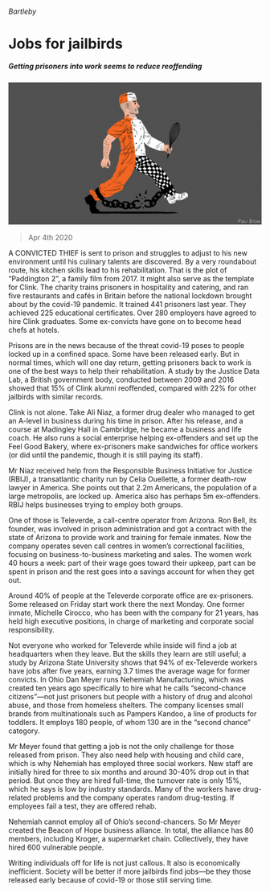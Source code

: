 ###### Bartleby

# Jobs for jailbirds 

##### Getting prisoners into work seems to reduce reoffending 

![image](images/20200404_WBD001_0.jpg) 

> Apr 4th 2020 

A CONVICTED THIEF is sent to prison and struggles to adjust to his new environment until his culinary talents are discovered. By a very roundabout route, his kitchen skills lead to his rehabilitation. That is the plot of “Paddington 2”, a family film from 2017. It might also serve as the template for Clink. The charity trains prisoners in hospitality and catering, and ran five restaurants and cafés in Britain before the national lockdown brought about by the covid-19 pandemic. It trained 441 prisoners last year. They achieved 225 educational certificates. Over 280 employers have agreed to hire Clink graduates. Some ex-convicts have gone on to become head chefs at hotels.

Prisons are in the news because of the threat covid-19 poses to people locked up in a confined space. Some have been released early. But in normal times, which will one day return, getting prisoners back to work is one of the best ways to help their rehabilitation. A study by the Justice Data Lab, a British government body, conducted between 2009 and 2016 showed that 15% of Clink alumni reoffended, compared with 22% for other jailbirds with similar records.


Clink is not alone. Take Ali Niaz, a former drug dealer who managed to get an A-level in business during his time in prison. After his release, and a course at Madingley Hall in Cambridge, he became a business and life coach. He also runs a social enterprise helping ex-offenders and set up the Feel Good Bakery, where ex-prisoners make sandwiches for office workers (or did until the pandemic, though it is still paying its staff).

Mr Niaz received help from the Responsible Business Initiative for Justice (RBIJ), a transatlantic charity run by Celia Ouellette, a former death-row lawyer in America. She points out that 2.2m Americans, the population of a large metropolis, are locked up. America also has perhaps 5m ex-offenders. RBIJ helps businesses trying to employ both groups.

One of those is Televerde, a call-centre operator from Arizona. Ron Bell, its founder, was involved in prison administration and got a contract with the state of Arizona to provide work and training for female inmates. Now the company operates seven call centres in women’s correctional facilities, focusing on business-to-business marketing and sales. The women work 40 hours a week: part of their wage goes toward their upkeep, part can be spent in prison and the rest goes into a savings account for when they get out.

Around 40% of people at the Televerde corporate office are ex-prisoners. Some released on Friday start work there the next Monday. One former inmate, Michelle Cirocco, who has been with the company for 21 years, has held high executive positions, in charge of marketing and corporate social responsibility.

Not everyone who worked for Televerde while inside will find a job at headquarters when they leave. But the skills they learn are still useful; a study by Arizona State University shows that 94% of ex-Televerde workers have jobs after five years, earning 3.7 times the average wage for former convicts. In Ohio Dan Meyer runs Nehemiah Manufacturing, which was created ten years ago specifically to hire what he calls “second-chance citizens”—not just prisoners but people with a history of drug and alcohol abuse, and those from homeless shelters. The company licenses small brands from multinationals such as Pampers Kandoo, a line of products for toddlers. It employs 180 people, of whom 130 are in the “second chance” category.

Mr Meyer found that getting a job is not the only challenge for those released from prison. They also need help with housing and child care, which is why Nehemiah has employed three social workers. New staff are initially hired for three to six months and around 30-40% drop out in that period. But once they are hired full-time, the turnover rate is only 15%, which he says is low by industry standards. Many of the workers have drug-related problems and the company operates random drug-testing. If employees fail a test, they are offered rehab.

Nehemiah cannot employ all of Ohio’s second-chancers. So Mr Meyer created the Beacon of Hope business alliance. In total, the alliance has 80 members, including Kroger, a supermarket chain. Collectively, they have hired 600 vulnerable people.

Writing individuals off for life is not just callous. It also is economically inefficient. Society will be better if more jailbirds find jobs—be they those released early because of covid-19 or those still serving time.

